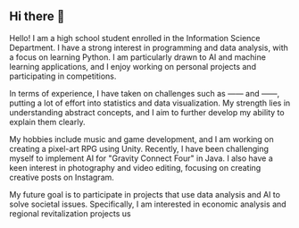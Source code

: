 ## Hi there 👋


Hello! I am a high school student enrolled in the Information Science Department. I have a strong interest in programming and data analysis, with a focus on learning Python. I am particularly drawn to AI and machine learning applications, and I enjoy working on personal projects and participating in competitions.

In terms of experience, I have taken on challenges such as —— and ——, putting a lot of effort into statistics and data visualization. My strength lies in understanding abstract concepts, and I aim to further develop my ability to explain them clearly.

My hobbies include music and game development, and I am working on creating a pixel-art RPG using Unity. Recently, I have been challenging myself to implement AI for "Gravity Connect Four" in Java. I also have a keen interest in photography and video editing, focusing on creating creative posts on Instagram.

My future goal is to participate in projects that use data analysis and AI to solve societal issues. Specifically, I am interested in economic analysis and regional revitalization projects us

